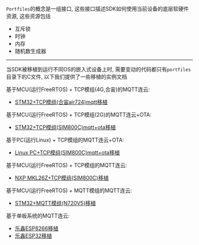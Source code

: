 `Portfiles`的概念是一组接口, 这些接口描述SDK如何使用当前设备的底层软硬件资源, 这些资源包括

+ 互斥锁
+ 时钟
+ 内存
+ 随机数生成器

---
当SDK被移植到运行不同OS的嵌入式设备上时, 需要变动的代码都只有`portfiles`目录下的C文件, 以下我们提供了一些移植的实例文档

基于MCU(运行FreeRTOS) + TCP模组(4G,合宙)的MQTT连云:
+ [STM32+TCP模组(合宙air724)mqtt移植](https://code.aliyun.com/linksdk/docs/wikis/best-practice/air724_tcp_porting)

基于MCU(运行FreeRTOS) + TCP模组(2G)的MQTT连云+OTA:
+ [STM32+TCP模组(SIM800C)mqtt+ota移植](https://code.aliyun.com/linksdk/docs/wikis/STM32_Porting_with_MQTT_and_OTA)

基于PC(运行Linux) + TCP模组的MQTT连云+OTA:
+ [Linux PC+TCP模组(SIM800C)mqtt+ota移植](https://code.aliyun.com/linksdk/docs/wikis/Ubuntu_porting_with_mqtt_and_ota)

基于MCU(运行FreeRTOS) + TCP模组的MQTT连云:
+ [NXP MKL26Z+TCP模组(SIM800C)移植](http://code.aliyun.com/linksdk/docs/wikis/best-practice/SIM800C_TCP_Porting)

基于MCU(运行FreeRTOS) + MQTT模组的MQTT连云:
+ [STM32+MQTT模组(N720V5)移植](http://code.aliyun.com/linksdk/docs/wikis/best-practice/N720V5_MQTT_Porting)

基于单板系统的MQTT连云:
+ [乐鑫ESP8266移植](http://code.aliyun.com/linksdk/docs/wikis/best-practice/ESP8266_Porting)
+ [乐鑫ESP32移植](http://code.aliyun.com/linksdk/docs/wikis/best-practice/ESP32_Porting)

